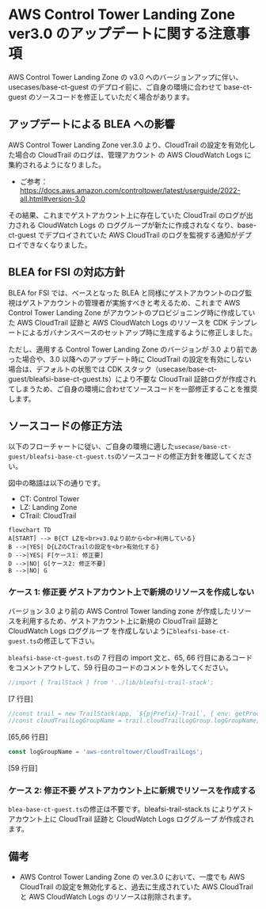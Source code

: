 # AWS Control Tower Landing Zone ver3.0 のアップデートに関する注意事項

AWS Control Tower Landing Zone の v3.0 へのバージョンアップに伴い、usecases/base-ct-guest のデプロイ前に、ご自身の環境に合わせて base-ct-guest のソースコードを修正していただく場合があります。

## アップデートによる BLEA への影響

AWS Control Tower Landing Zone ver.3.0 より、CloudTrail の設定を有効化した場合の CloudTrail のログは、管理アカウント の AWS CloudWatch Logs に集約されるようになりました。

- ご参考：https://docs.aws.amazon.com/controltower/latest/userguide/2022-all.html#version-3.0

その結果、これまでゲストアカウント上に存在していた CloudTrail のログが出力される CloudWatch Logs の ロググループが新たに作成されなくなり、base-ct-guest でデプロイされていた AWS CloudTrail のログを監視する通知がデプロイできなくなりました。

## BLEA for FSI の対応方針

BLEA for FSI では、ベースとなった BLEA と同様にゲストアカウントのログ監視はゲストアカウントの管理者が実施すべきと考えるため、これまで AWS Control Tower Landing Zone がアカウントのプロビジョニング時に作成していた AWS CloudTrail 証跡と AWS CloudWatch Logs のリソースを CDK テンプレートによるガバナンスベースのセットアップ時に生成するように修正しました。

ただし、適用する Control Tower Landing Zone のバージョンが 3.0 より前であった場合や、3.0 以降へのアップデート時に CloudTrail の設定を有効にしない場合は、デフォルトの状態では CDK スタック（usecase/base-ct-guest/bleafsi-base-ct-guest.ts）により不要な CloudTrail 証跡ログが作成されてしまうため、ご自身の環境に合わせてソースコードを一部修正することを推奨します。

## ソースコードの修正方法

以下のフローチャートに従い、ご自身の環境に適した`usecase/base-ct-guest/bleafsi-base-ct-guest.ts`のソースコードの修正方針を確認してください。

図中の略語は以下の通りです。

- CT: Control Tower
- LZ: Landing Zone
- CTrail: CloudTrail

```mermaid
flowchart TD
A[START] --> B{CT LZを<br>v3.0より前から<br>利用している}
B -->|YES| D{LZのCTrailの設定を<br>有効化する}
D -->|YES| F[ケース1: 修正要]
D -->|NO| G[ケース2: 修正不要]
B -->|NO| G
```

### ケース 1: 修正要 ゲストアカウント上で新規のリソースを作成しない

バージョン 3.0 より前の AWS Control Tower landing zone が作成したリソースを利用するため、ゲストアカウント上に新規の CloudTrail 証跡と CloudWatch Logs ロググループ を作成しないように`bleafsi-base-ct-guest.ts`の修正して下さい。

`bleafsi-base-ct-guest.ts`の 7 行目の import 文と、65, 66 行目にあるコードをコメントアウトして、59 行目のコードのコメントを外してください。

```js
//import { TrailStack } from '../lib/bleafsi-trail-stack';
```

[7 行目]

```js
//const trail = new TrailStack(app, `${pjPrefix}-Trail`, { env: getProcEnv() });
//const cloudTrailLogGroupName = trail.cloudTrailLogGroup.logGroupName;
```

[65,66 行目]

```js
const logGroupName = 'aws-controltower/CloudTrailLogs';
```

[59 行目]

### ケース 2: 修正不要 ゲストアカウント上に新規でリソースを作成する

`blea-base-ct-guest.ts`の修正は不要です。bleafsi-trail-stack.ts によりゲストアカウント上に CloudTrail 証跡と CloudWatch Logs ロググループ が作成されます。

## 備考

- AWS Control Tower Landing Zone の ver.3.0 において、一度でも AWS CloudTrail の設定を無効化すると、過去に生成されていた AWS CloudTrail と AWS CloudWatch Logs のリソースは削除されます。
